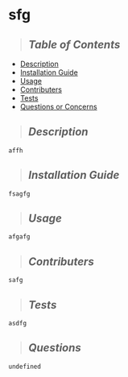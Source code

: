  
# sfg



> ## *Table of Contents*
* [Description](#description)
* [Installation Guide](#installation)
* [Usage](#usage)
* [Contributers](#contributing)
* [Tests](#tests)
* [Questions or Concerns](#questions)

> ## *Description*
    affh
> ## *Installation Guide*
    fsagfg
> ## *Usage*
    afgafg
> ## *Contributers*
    safg
> ## *Tests*
    asdfg
> ## *Questions*
    undefined

